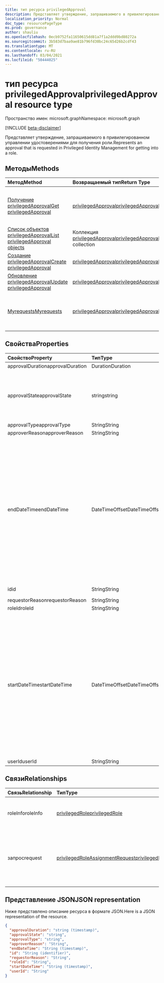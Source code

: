 ```yaml
---
title: тип ресурса privilegedApproval
description: Представляет утверждение, запрашиваемого в привилегированном управлении удостоверениями для получения роли.
localization_priority: Normal
doc_type: resourcePageType
ms.prod: governance
author: shauliu
ms.openlocfilehash: 0ecb9752fa11650615dd81a7f1a2ddd9bd80272a
ms.sourcegitcommit: 3b583d7baa9ae81b796fd30bc24c65d26b2cdf43
ms.translationtype: MT
ms.contentlocale: ru-RU
ms.lasthandoff: 03/04/2021
ms.locfileid: "50444025"
---
```

# <a name="privilegedapproval-resource-type"></a><span data-ttu-id="b9b44-103">тип ресурса privilegedApproval</span><span class="sxs-lookup"><span data-stu-id="b9b44-103">privilegedApproval resource type</span></span>

<span data-ttu-id="b9b44-104">Пространство имен: microsoft.graph</span><span class="sxs-lookup"><span data-stu-id="b9b44-104">Namespace: microsoft.graph</span></span>

[!INCLUDE [beta-disclaimer](../../includes/beta-disclaimer.md)]

<span data-ttu-id="b9b44-105">Представляет утверждение, запрашиваемого в привилегированном управлении удостоверениями для получения роли.</span><span class="sxs-lookup"><span data-stu-id="b9b44-105">Represents an approval that is requested in Privileged Identity Management for getting into a role.</span></span>


## <a name="methods"></a><span data-ttu-id="b9b44-106">Методы</span><span class="sxs-lookup"><span data-stu-id="b9b44-106">Methods</span></span>

| <span data-ttu-id="b9b44-107">Метод</span><span class="sxs-lookup"><span data-stu-id="b9b44-107">Method</span></span>           | <span data-ttu-id="b9b44-108">Возвращаемый тип</span><span class="sxs-lookup"><span data-stu-id="b9b44-108">Return Type</span></span>    |<span data-ttu-id="b9b44-109">Описание</span><span class="sxs-lookup"><span data-stu-id="b9b44-109">Description</span></span>|
|:---------------|:--------|:----------|
|[<span data-ttu-id="b9b44-110">Получение privilegedApproval</span><span class="sxs-lookup"><span data-stu-id="b9b44-110">Get privilegedApproval</span></span>](../api/privilegedapproval-get.md) | [<span data-ttu-id="b9b44-111">privilegedApproval</span><span class="sxs-lookup"><span data-stu-id="b9b44-111">privilegedApproval</span></span>](privilegedapproval.md) |<span data-ttu-id="b9b44-112">Чтение свойств и связей объекта privilegedApproval.</span><span class="sxs-lookup"><span data-stu-id="b9b44-112">Read properties and relationships of privilegedApproval object.</span></span>|
|[<span data-ttu-id="b9b44-113">Список объектов privilegedApproval</span><span class="sxs-lookup"><span data-stu-id="b9b44-113">List privilegedApproval objects</span></span>](../api/privilegedapproval-list.md) | <span data-ttu-id="b9b44-114">Коллекция [privilegedApproval](privilegedapproval.md)</span><span class="sxs-lookup"><span data-stu-id="b9b44-114">[privilegedApproval](privilegedapproval.md) collection</span></span>|<span data-ttu-id="b9b44-115">Получите коллекцию privilegedApproval.</span><span class="sxs-lookup"><span data-stu-id="b9b44-115">Get the collection of privilegedApproval.</span></span>|
|[<span data-ttu-id="b9b44-116">Создание privilegedApproval</span><span class="sxs-lookup"><span data-stu-id="b9b44-116">Create privilegedApproval</span></span>](../api/privilegedapproval-post-privilegedapproval.md) | [<span data-ttu-id="b9b44-117">privilegedApproval</span><span class="sxs-lookup"><span data-stu-id="b9b44-117">privilegedApproval</span></span>](privilegedapproval.md)    |<span data-ttu-id="b9b44-118">Создание объекта privilegedApproval.</span><span class="sxs-lookup"><span data-stu-id="b9b44-118">Create privilegedApproval object.</span></span> |
|[<span data-ttu-id="b9b44-119">Обновление privilegedApproval</span><span class="sxs-lookup"><span data-stu-id="b9b44-119">Update privilegedApproval</span></span>](../api/privilegedapproval-update.md) | [<span data-ttu-id="b9b44-120">privilegedApproval</span><span class="sxs-lookup"><span data-stu-id="b9b44-120">privilegedApproval</span></span>](privilegedapproval.md) |<span data-ttu-id="b9b44-121">Обновление объекта privilegedApproval.</span><span class="sxs-lookup"><span data-stu-id="b9b44-121">Update privilegedApproval object.</span></span> |
|[<span data-ttu-id="b9b44-122">Myrequests</span><span class="sxs-lookup"><span data-stu-id="b9b44-122">Myrequests</span></span>](../api/privilegedapproval-myrequests.md)|[<span data-ttu-id="b9b44-123">privilegedApproval</span><span class="sxs-lookup"><span data-stu-id="b9b44-123">privilegedApproval</span></span>](privilegedapproval.md)|<span data-ttu-id="b9b44-124">Получение запросов утверждения запрашивающей стороны.</span><span class="sxs-lookup"><span data-stu-id="b9b44-124">Get the requestor's approval requests.</span></span>|

## <a name="properties"></a><span data-ttu-id="b9b44-125">Свойства</span><span class="sxs-lookup"><span data-stu-id="b9b44-125">Properties</span></span>
| <span data-ttu-id="b9b44-126">Свойство</span><span class="sxs-lookup"><span data-stu-id="b9b44-126">Property</span></span>     | <span data-ttu-id="b9b44-127">Тип</span><span class="sxs-lookup"><span data-stu-id="b9b44-127">Type</span></span>   |<span data-ttu-id="b9b44-128">Описание</span><span class="sxs-lookup"><span data-stu-id="b9b44-128">Description</span></span>|
|:---------------|:--------|:----------|
|<span data-ttu-id="b9b44-129">approvalDuration</span><span class="sxs-lookup"><span data-stu-id="b9b44-129">approvalDuration</span></span>|<span data-ttu-id="b9b44-130">Duration</span><span class="sxs-lookup"><span data-stu-id="b9b44-130">Duration</span></span>||
|<span data-ttu-id="b9b44-131">approvalState</span><span class="sxs-lookup"><span data-stu-id="b9b44-131">approvalState</span></span>|<span data-ttu-id="b9b44-132">string</span><span class="sxs-lookup"><span data-stu-id="b9b44-132">string</span></span>| <span data-ttu-id="b9b44-133">Возможные значения: `pending`, `approved`, `denied`, `aborted`, `canceled`.</span><span class="sxs-lookup"><span data-stu-id="b9b44-133">Possible values are: `pending`, `approved`, `denied`, `aborted`, `canceled`.</span></span>|
|<span data-ttu-id="b9b44-134">approvalType</span><span class="sxs-lookup"><span data-stu-id="b9b44-134">approvalType</span></span>|<span data-ttu-id="b9b44-135">String</span><span class="sxs-lookup"><span data-stu-id="b9b44-135">String</span></span>||
|<span data-ttu-id="b9b44-136">approverReason</span><span class="sxs-lookup"><span data-stu-id="b9b44-136">approverReason</span></span>|<span data-ttu-id="b9b44-137">String</span><span class="sxs-lookup"><span data-stu-id="b9b44-137">String</span></span>||
|<span data-ttu-id="b9b44-138">endDateTime</span><span class="sxs-lookup"><span data-stu-id="b9b44-138">endDateTime</span></span>|<span data-ttu-id="b9b44-139">DateTimeOffset</span><span class="sxs-lookup"><span data-stu-id="b9b44-139">DateTimeOffset</span></span>|<span data-ttu-id="b9b44-p101">Тип Timestamp представляет сведения о времени и дате с использованием формата ISO 8601 (всегда используется формат UTC). Например, значение полуночи 1 января 2014 г. в формате UTC выглядит так: `'2014-01-01T00:00:00Z'`.</span><span class="sxs-lookup"><span data-stu-id="b9b44-p101">The Timestamp type represents date and time information using ISO 8601 format and is always in UTC time. For example, midnight UTC on Jan 1, 2014 would look like this: `'2014-01-01T00:00:00Z'`</span></span>|
|<span data-ttu-id="b9b44-142">id</span><span class="sxs-lookup"><span data-stu-id="b9b44-142">id</span></span>|<span data-ttu-id="b9b44-143">String</span><span class="sxs-lookup"><span data-stu-id="b9b44-143">String</span></span>| <span data-ttu-id="b9b44-144">Только для чтения.</span><span class="sxs-lookup"><span data-stu-id="b9b44-144">Read-only.</span></span>|
|<span data-ttu-id="b9b44-145">requestorReason</span><span class="sxs-lookup"><span data-stu-id="b9b44-145">requestorReason</span></span>|<span data-ttu-id="b9b44-146">String</span><span class="sxs-lookup"><span data-stu-id="b9b44-146">String</span></span>||
|<span data-ttu-id="b9b44-147">roleId</span><span class="sxs-lookup"><span data-stu-id="b9b44-147">roleId</span></span>|<span data-ttu-id="b9b44-148">String</span><span class="sxs-lookup"><span data-stu-id="b9b44-148">String</span></span>||
|<span data-ttu-id="b9b44-149">startDateTime</span><span class="sxs-lookup"><span data-stu-id="b9b44-149">startDateTime</span></span>|<span data-ttu-id="b9b44-150">DateTimeOffset</span><span class="sxs-lookup"><span data-stu-id="b9b44-150">DateTimeOffset</span></span>|<span data-ttu-id="b9b44-p102">Тип Timestamp представляет сведения о времени и дате с использованием формата ISO 8601 (всегда используется формат UTC). Например, значение полуночи 1 января 2014 г. в формате UTC выглядит так: `'2014-01-01T00:00:00Z'`.</span><span class="sxs-lookup"><span data-stu-id="b9b44-p102">The Timestamp type represents date and time information using ISO 8601 format and is always in UTC time. For example, midnight UTC on Jan 1, 2014 would look like this: `'2014-01-01T00:00:00Z'`</span></span>|
|<span data-ttu-id="b9b44-153">userId</span><span class="sxs-lookup"><span data-stu-id="b9b44-153">userId</span></span>|<span data-ttu-id="b9b44-154">String</span><span class="sxs-lookup"><span data-stu-id="b9b44-154">String</span></span>||

## <a name="relationships"></a><span data-ttu-id="b9b44-155">Связи</span><span class="sxs-lookup"><span data-stu-id="b9b44-155">Relationships</span></span>
| <span data-ttu-id="b9b44-156">Связь</span><span class="sxs-lookup"><span data-stu-id="b9b44-156">Relationship</span></span> | <span data-ttu-id="b9b44-157">Тип</span><span class="sxs-lookup"><span data-stu-id="b9b44-157">Type</span></span>   |<span data-ttu-id="b9b44-158">Описание</span><span class="sxs-lookup"><span data-stu-id="b9b44-158">Description</span></span>|
|:---------------|:--------|:----------|
|<span data-ttu-id="b9b44-159">roleInfo</span><span class="sxs-lookup"><span data-stu-id="b9b44-159">roleInfo</span></span>|[<span data-ttu-id="b9b44-160">privilegedRole</span><span class="sxs-lookup"><span data-stu-id="b9b44-160">privilegedRole</span></span>](privilegedrole.md)| <span data-ttu-id="b9b44-161">Только для чтения.</span><span class="sxs-lookup"><span data-stu-id="b9b44-161">Read-only.</span></span> <span data-ttu-id="b9b44-162">Допускается значение null.</span><span class="sxs-lookup"><span data-stu-id="b9b44-162">Nullable.</span></span>|
|<span data-ttu-id="b9b44-163">запрос</span><span class="sxs-lookup"><span data-stu-id="b9b44-163">request</span></span>|[<span data-ttu-id="b9b44-164">privilegedRoleAssignmentRequest</span><span class="sxs-lookup"><span data-stu-id="b9b44-164">privilegedRoleAssignmentRequest</span></span>](privilegedroleassignmentrequest.md)| <span data-ttu-id="b9b44-165">Только для чтения.</span><span class="sxs-lookup"><span data-stu-id="b9b44-165">Read-only.</span></span> <span data-ttu-id="b9b44-166">Запрос назначения ролей для этого объекта утверждения</span><span class="sxs-lookup"><span data-stu-id="b9b44-166">The role assignment request for this approval object</span></span>|

## <a name="json-representation"></a><span data-ttu-id="b9b44-167">Представление JSON</span><span class="sxs-lookup"><span data-stu-id="b9b44-167">JSON representation</span></span>
<span data-ttu-id="b9b44-168">Ниже представлено описание ресурса в формате JSON.</span><span class="sxs-lookup"><span data-stu-id="b9b44-168">Here is a JSON representation of the resource.</span></span>

<!-- {
  "blockType": "resource",
  "optionalProperties": [

  ],
  "keyProperty": "id",
  "baseType":"microsoft.graph.entity",
  "@odata.type": "microsoft.graph.privilegedApproval"
}-->

```json
{
  "approvalDuration": "string (timestamp)",
  "approvalState": "string",
  "approvalType": "string",
  "approverReason": "String",
  "endDateTime": "String (timestamp)",
  "id": "String (identifier)",
  "requestorReason": "String",
  "roleId": "String",
  "startDateTime": "String (timestamp)",
  "userId": "String"
}

```

<!-- uuid: 8fcb5dbc-d5aa-4681-8e31-b001d5168d79
2015-10-25 14:57:30 UTC -->
<!--
{
  "type": "#page.annotation",
  "description": "privilegedApproval resource",
  "keywords": "",
  "section": "documentation",
  "tocPath": "",
  "suppressions": []
}
-->


